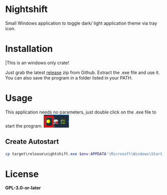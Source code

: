 # Nightshift

Small Windows application to toggle dark/ light application theme via tray icon.

# Installation

|This is an windows only crate!

Just grab the latest [release](https://github.com/smuel-adm/renorm/releases) zip from Github. Extract the .exe file and use it. You can also save the program in a folder listed in your PATH.

# Usage

This application needs no parameters, just double click on the .exe file to start the program.
![](res/usage%20-%20app%20icon.png)

## Create Autostart

```powershell
cp target\release\nightshift.exe $env:APPDATA'\Microsoft\Windows\Start Menu\Programs\Startup\'
```


# License

**GPL-3.0-or-later**
